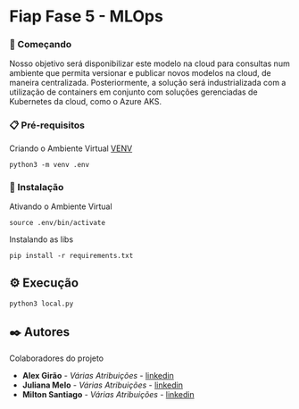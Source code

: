 # Fiap Fase 5 - MLOps
### 🚀 Começando
Nosso objetivo será disponibilizar este modelo na cloud para consultas num ambiente que permita versionar e publicar novos modelos na cloud, de maneira centralizada. Posteriormente, a solução será industrializada com a utilização de containers em conjunto com soluções gerenciadas de Kubernetes da cloud, como o Azure AKS.
### 📋 Pré-requisitos
Criando o Ambiente Virtual [VENV](https://www.treinaweb.com.br/blog/criando-ambientes-virtuais-para-projetos-python-com-o-virtualenv)
```
python3 -m venv .env
```
### 🔧 Instalação
Ativando o Ambiente Virtual
```
source .env/bin/activate
```
Instalando as libs
```
pip install -r requirements.txt
```
## ⚙️ Execução
```
python3 local.py
```

## ✒️ Autores
Colaboradores do projeto
* **Alex Girão** - *Várias Atribuições* - [linkedin](https://linkedin.com)
* **Juliana Melo** - *Várias Atribuições* - [linkedin](https://linkedin.com)
* **Milton Santiago** - *Várias Atribuições* - [linkedin](https://linkedin.com)
